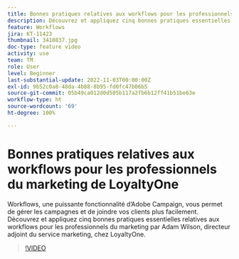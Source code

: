 ```yaml
---
title: Bonnes pratiques relatives aux workflows pour les professionnels du marketing de LoyaltyOne
description: Découvrez et appliquez cinq bonnes pratiques essentielles relatives aux workflows pour les professionnels du marketing par Adam Wilson, directeur adjoint du service marketing, chez LoyaltyOne.
feature: Workflows
jira: KT-11423
thumbnail: 3410837.jpg
doc-type: feature video
activity: use
team: TM
role: User
level: Beginner
last-substantial-update: 2022-11-03T00:00:00Z
exl-id: 9b52c0a8-48da-4b88-8b95-fd0fc47b06b5
source-git-commit: 05b49ca012d0d505b117a2fb6b12ff41b51be63e
workflow-type: ht
source-wordcount: '69'
ht-degree: 100%

---
```


# Bonnes pratiques relatives aux workflows pour les professionnels du marketing de LoyaltyOne

Workflows, une puissante fonctionnalité d’Adobe Campaign, vous permet de gérer les campagnes et de joindre vos clients plus facilement. Découvrez et appliquez cinq bonnes pratiques essentielles relatives aux workflows pour les professionnels du marketing par Adam Wilson, directeur adjoint du service marketing, chez LoyaltyOne.

>[!VIDEO](https://video.tv.adobe.com/v/3410837?quality=12&learn=on)
